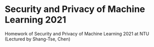 # Security and Privacy of Machine Learning 2021
Homework of Security and Privacy of Machine Learning 2021 at NTU (Lectured by Shang-Tse, Chen)
